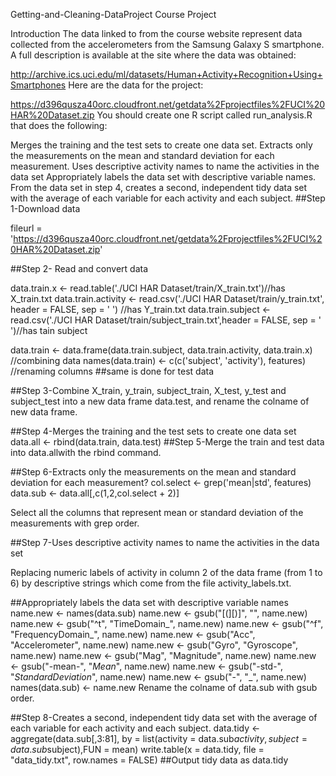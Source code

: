Getting-and-Cleaning-DataProject
Course Project

Introduction
The data linked to from the course website represent data collected from the accelerometers from the Samsung Galaxy S smartphone. A full description is available at the site where the data was obtained:

http://archive.ics.uci.edu/ml/datasets/Human+Activity+Recognition+Using+Smartphones 
Here are the data for the project:

https://d396qusza40orc.cloudfront.net/getdata%2Fprojectfiles%2FUCI%20HAR%20Dataset.zip 
You should create one R script called run_analysis.R that does the following:

Merges the training and the test sets to create one data set.
Extracts only the measurements on the mean and standard deviation for each measurement.
Uses descriptive activity names to name the activities in the data set
Appropriately labels the data set with descriptive variable names.
From the data set in step 4, creates a second, independent tidy data set with the average of each variable for each activity and each subject.
##Step 1-Download data

fileurl = 'https://d396qusza40orc.cloudfront.net/getdata%2Fprojectfiles%2FUCI%20HAR%20Dataset.zip'

##Step 2- Read and convert data


data.train.x <- read.table('./UCI HAR Dataset/train/X_train.txt')//has X_train.txt
data.train.activity <- read.csv('./UCI HAR Dataset/train/y_train.txt', header = FALSE, sep = ' ') //has Y_train.txt
data.train.subject <- read.csv('./UCI HAR Dataset/train/subject_train.txt',header = FALSE, sep = ' ')//has tain subject

data.train <-  data.frame(data.train.subject, data.train.activity, data.train.x) //combining data
names(data.train) <- c(c('subject', 'activity'), features) //renaming columns
##same is done for test data


##Step 3-Combine X_train, y_train, subject_train, X_test, y_test and subject_test into a new data frame data.test, and rename the colname of new data frame.

##Step 4-Merges the training and the test sets to create one data set
data.all <- rbind(data.train, data.test)
##Step 5-Merge the train and test data into data.allwith the rbind command.

##Step 6-Extracts only the measurements on the mean and standard deviation for each measurement?
col.select <- grep('mean|std', features)
data.sub <- data.all[,c(1,2,col.select + 2)]

Select all the columns that represent mean or standard deviation of the measurements with grep order.

##Step 7-Uses descriptive activity names to name the activities in the data set

Replacing numeric labels of activity in column 2 of the data frame (from 1 to 6) by descriptive strings which come from the file activity_labels.txt.

##Appropriately labels the data set with descriptive variable names
name.new <- names(data.sub)
name.new <- gsub("[(][)]", "", name.new)
name.new <- gsub("^t", "TimeDomain_", name.new)
name.new <- gsub("^f", "FrequencyDomain_", name.new)
name.new <- gsub("Acc", "Accelerometer", name.new)
name.new <- gsub("Gyro", "Gyroscope", name.new)
name.new <- gsub("Mag", "Magnitude", name.new)
name.new <- gsub("-mean-", "_Mean_", name.new)
name.new <- gsub("-std-", "_StandardDeviation_", name.new)
name.new <- gsub("-", "_", name.new)
names(data.sub) <- name.new
Rename the colname of data.sub with gsub order.

##Step 8-Creates a second, independent tidy data set with the average of each variable for each activity and each subject.
data.tidy <- aggregate(data.sub[,3:81], by = list(activity = data.sub$activity, subject = data.sub$subject),FUN = mean)
write.table(x = data.tidy, file = "data_tidy.txt", row.names = FALSE)
##Output tidy data as data.tidy
